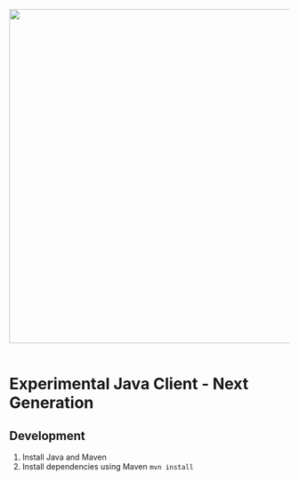 <div align="center">
  <img src="https://i.imgur.com/RUtiVzH.png" width="600" /><br><br>
</div>

# **Experimental Java Client - Next Generation**

## Development

1. Install Java and Maven
2. Install dependencies using Maven `mvn install`

